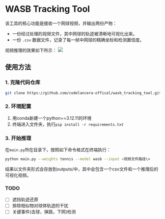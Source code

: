 # WASB Tracking Tool

该工具的核心功能是接收一个网球视频，并输出两份产物：

* 一份经过处理的视频文件，其中网球的轨迹被清晰地可视化出来。
* 一份 `.csv` 数据文件，记录了每一帧中网球的精确坐标和检测置信度。

视频推理的效果如下所示：
![](./final_output.gif)

## 使用方法

### 1. 克隆代码仓库

```sh
git clone https://github.com/codelancera-offical/wasb_tracking_tool.git
```

### 2. 环境配置

1. 用conda新建一个python==3.12.11的环境
2. 终端进入文件夹，执行`pip install -r requirements.txt`

### 3. 开始推理

在`main.py`所在目录下，按照如下命令格式在终端执行：

```sh
python main.py --weights tennis --model wasb --input <视频文件路径\>
```

结果以文件夹形式会存放到outputs/中，其中会包含一个csv文件和一个推理后的可视化视频。

### TODO

- [ ] 遮挡轨迹还原
- [ ] 排除相似物对球体轨迹的干扰
- [ ] 关键事件(击球，弹跳，下网)检测